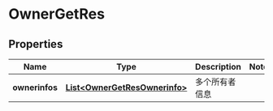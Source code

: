 # OwnerGetRes

## Properties
Name | Type | Description | Notes
------------ | ------------- | ------------- | -------------
**ownerinfos** | [**List&lt;OwnerGetResOwnerinfo&gt;**](OwnerGetResOwnerinfo.md) | 多个所有者信息 | 
